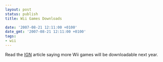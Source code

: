 ```yaml
---
layout: post
status: publish
title: Wii Games Downloads

date: '2007-08-21 12:11:00 +0100'
date_gmt: '2007-08-21 12:11:00 +0100'
tags:
- wii
---
```

Read the <a href="http://uk.wii.ign.com/articles/813/813485p1.html">IGN</a> article saying more Wii games will be downloadable next year.
